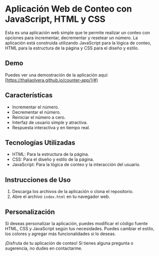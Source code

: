 # Aplicación Web de Conteo con JavaScript, HTML y CSS

Esta es una aplicación web simple que te permite realizar un conteo con opciones para incrementar, decrementar y resetear un número. La aplicación está construida utilizando JavaScript para la lógica de conteo, HTML para la estructura de la página y CSS para el diseño y estilo.

## Demo

Puedes ver una demostración de la aplicación aquí: [https://thaliaolvera.github.io/counter-app/](#)


## Características

- Incrementar el número.
- Decrementar el número.
- Reiniciar el número a cero.
- Interfaz de usuario simple y atractiva.
- Respuesta interactiva y en tiempo real.

## Tecnologías Utilizadas

- HTML: Para la estructura de la página.
- CSS: Para el diseño y estilo de la página.
- JavaScript: Para la lógica de conteo y la interacción del usuario.

## Instrucciones de Uso

1. Descarga los archivos de la aplicación o clona el repositorio.
2. Abre el archivo `index.html` en tu navegador web.


## Personalización

Si deseas personalizar la aplicación, puedes modificar el código fuente HTML, CSS y JavaScript según tus necesidades. Puedes cambiar el estilo, los colores y agregar más funcionalidades si lo deseas.

¡Disfruta de tu aplicación de conteo! Si tienes alguna pregunta o sugerencia, no dudes en contactarme.
